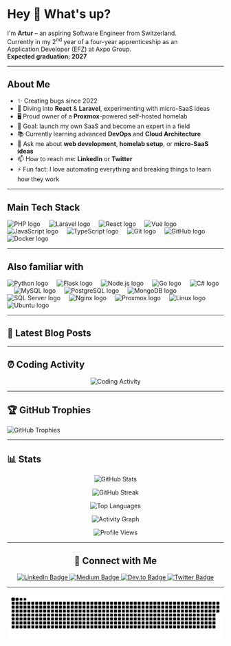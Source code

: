 <h1 align="left">Hey 👋 What's up?</h1>

<p align="left">
  I'm <strong>Artur</strong> – an aspiring Software Engineer from Switzerland.<br>
  Currently in my 2<sup>nd</sup> year of a four-year apprenticeship as an Application&nbsp;Developer&nbsp;(EFZ) at Axpo Group.<br>
  <strong>Expected graduation: 2027</strong>
</p>

---

<h2 align="left">About&nbsp;Me</h2>

- ✨ Creating bugs since 2022  
- 🔧 Diving into **React** & **Laravel**, experimenting with micro-SaaS ideas  
- 🖥️ Proud owner of a **Proxmox**-powered self-hosted homelab  
- 🎯 Goal: launch my own SaaS and become an expert in a field  
- 📚 Currently learning advanced **DevOps** and **Cloud Architecture**  
- 💬 Ask me about **web development**, **homelab setup**, or **micro-SaaS ideas**  
- 📫 How to reach me: **LinkedIn** or **Twitter**  
- ⚡ Fun fact: I love automating everything and breaking things to learn how they work  

---

<h2 align="left">Main&nbsp;Tech&nbsp;Stack</h2>

<div align="left">
  <img src="https://cdn.jsdelivr.net/gh/devicons/devicon/icons/php/php-original.svg" height="40" alt="PHP logo" />
  <img width="12" />
  <img src="https://cdn.jsdelivr.net/gh/devicons/devicon/icons/laravel/laravel-plain.svg" height="40" alt="Laravel logo" />
  <img width="12" />
  <img src="https://cdn.jsdelivr.net/gh/devicons/devicon/icons/react/react-original.svg" height="40" alt="React logo" />
  <img width="12" />
  <img src="https://cdn.jsdelivr.net/gh/devicons/devicon/icons/vuejs/vuejs-original.svg" height="40" alt="Vue logo" />
  <img width="12" />
  <img src="https://cdn.jsdelivr.net/gh/devicons/devicon/icons/javascript/javascript-original.svg" height="40" alt="JavaScript logo" />
  <img width="12" />
  <img src="https://cdn.jsdelivr.net/gh/devicons/devicon/icons/typescript/typescript-original.svg" height="40" alt="TypeScript logo" />
  <img width="12" />
  <img src="https://cdn.jsdelivr.net/gh/devicons/devicon/icons/git/git-original.svg" height="40" alt="Git logo" />
  <img width="12" />
  <img src="https://cdn.jsdelivr.net/gh/devicons/devicon/icons/github/github-original.svg" height="40" alt="GitHub logo" />
  <img width="12" />
  <img src="https://cdn.jsdelivr.net/gh/devicons/devicon/icons/docker/docker-original.svg" height="40" alt="Docker logo" />
</div>

---

<h2 align="left">Also&nbsp;familiar&nbsp;with</h2>

<div align="left">
  <img src="https://cdn.jsdelivr.net/gh/devicons/devicon/icons/python/python-original.svg" height="40" alt="Python logo" />
  <img width="12" />
  <img src="https://cdn.jsdelivr.net/gh/devicons/devicon/icons/flask/flask-original.svg" height="40" alt="Flask logo" />
  <img width="12" />
  <img src="https://cdn.jsdelivr.net/gh/devicons/devicon/icons/nodejs/nodejs-original.svg" height="40" alt="Node.js logo" />
  <img width="12" />
  <img src="https://cdn.jsdelivr.net/gh/devicons/devicon/icons/go/go-original-wordmark.svg" height="40" alt="Go logo" />
  <img width="12" />
  <img src="https://cdn.jsdelivr.net/gh/devicons/devicon/icons/csharp/csharp-original.svg" height="40" alt="C# logo" />
  <img width="12" />
  <img src="https://cdn.jsdelivr.net/gh/devicons/devicon/icons/mysql/mysql-original.svg" height="40" alt="MySQL logo" />
  <img width="12" />
  <img src="https://cdn.jsdelivr.net/gh/devicons/devicon/icons/postgresql/postgresql-original.svg" height="40" alt="PostgreSQL logo" />
  <img width="12" />
  <img src="https://cdn.jsdelivr.net/gh/devicons/devicon/icons/mongodb/mongodb-original.svg" height="40" alt="MongoDB logo" />
  <img width="12" />
  <img src="https://cdn.jsdelivr.net/gh/devicons/devicon/icons/microsoftsqlserver/microsoftsqlserver-plain.svg" height="40" alt="SQL Server logo" />
  <img width="12" />
  <img src="https://cdn.jsdelivr.net/gh/devicons/devicon/icons/nginx/nginx-original.svg" height="40" alt="Nginx logo" />
  <img width="12" />
  <img src="https://www.svgrepo.com/show/342139/proxmox.svg" height="40" alt="Proxmox logo" />
  <img width="12" />
  <img src="https://cdn.jsdelivr.net/gh/devicons/devicon/icons/linux/linux-original.svg" height="40" alt="Linux logo" />
  <img width="12" />
  <img src="https://cdn.jsdelivr.net/gh/devicons/devicon/icons/ubuntu/ubuntu-plain.svg" height="40" alt="Ubuntu logo" />
</div>

---

<h2 align="left">📝 Latest Blog Posts</h2>

<!-- BLOG-POST-LIST:START -->
<!-- This section will be automatically updated by GitHub Actions -->
<!-- BLOG-POST-LIST:END -->

---

<h2 align="left">⏰ Coding Activity</h2>

<p align="center">
  <img src="https://wakatime.com/share/@arturict/4c0bb4b6-1a40-4c8b-b5b9-d1b4c8f7e2b8.svg" alt="Coding Activity" />
</p>

<!--START_SECTION:waka-->
<!--END_SECTION:waka-->

---

<h2 align="left">🏆 GitHub Trophies</h2>

<p align="left">
  <img src="https://github-profile-trophy.vercel.app/?username=arturict&theme=darkhub&no-bg=true&margin-w=15" alt="GitHub Trophies" />
</p>

---

<h2 align="left">📊 Stats</h2>

<p align="center">
  <img src="https://github-readme-stats.vercel.app/api?username=arturict&show_icons=true&theme=tokyonight&hide_border=true" alt="GitHub Stats" />
</p>

<p align="center">
  <img src="https://github-readme-streak-stats.herokuapp.com/?user=arturict&theme=tokyonight&hide_border=true" alt="GitHub Streak" />
</p>

<p align="center">
  <img src="https://github-readme-stats.vercel.app/api/top-langs/?username=arturict&layout=compact&theme=tokyonight&hide_border=true" alt="Top Languages" />
</p>

<p align="center">
  <img src="https://github-readme-activity-graph.vercel.app/graph?username=arturict&theme=tokyo-night&hide_border=true" alt="Activity Graph" />
</p>

<p align="center">
  <img src="https://komarev.com/ghpvc/?username=arturict&label=Profile%20views&color=0e75b6&style=flat" alt="Profile Views" />
</p>

---

<div align="center">
  <h2>🔗 Connect with Me</h2>
  <p>
    <a href="https://www.linkedin.com/in/artur-ferreira-5a5baa289/" target="_blank">
      <img src="https://img.shields.io/badge/LinkedIn-blue?logo=linkedin&style=for-the-badge" alt="LinkedIn Badge" />
    </a>
    <a href="https://medium.com/@arturict" target="_blank">
      <img src="https://img.shields.io/badge/Medium-black?logo=medium&style=for-the-badge" alt="Medium Badge" />
    </a>
    <a href="https://dev.to/arturict" target="_blank">
      <img src="https://img.shields.io/badge/Dev.to-black?logo=dev.to&style=for-the-badge" alt="Dev.to Badge" />
    </a>
    <a href="https://twitter.com/arturict" target="_blank">
      <img src="https://img.shields.io/badge/Twitter-blue?logo=twitter&style=for-the-badge" alt="Twitter Badge" />
    </a>
  </p>
</div>



---

<!-- 🐍 GitHub Contribution Snake -->
<picture>
  <source media="(prefers-color-scheme: dark)" srcset="https://raw.githubusercontent.com/arturict/arturict/output/github-snake-dark.svg" />
  <source media="(prefers-color-scheme: light)" srcset="https://raw.githubusercontent.com/arturict/arturict/output/github-snake.svg" />
  <img alt="github-snake" src="https://raw.githubusercontent.com/arturict/arturict/output/github-snake.svg" />
</picture>

